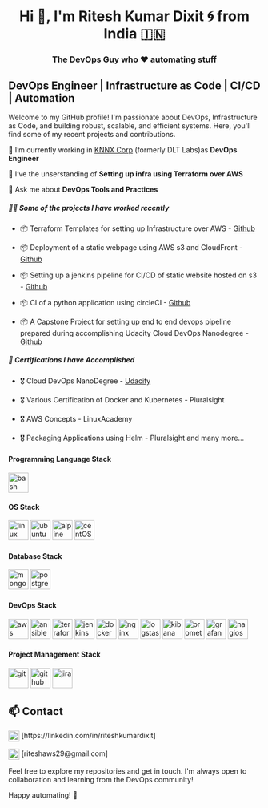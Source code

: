 <h1 align="center">Hi 👋, I'm Ritesh Kumar Dixit 🌀 from India 🇮🇳</h1>
<h3 align="center">The DevOps Guy who ♥ automating stuff</h3>  

## DevOps Engineer | Infrastructure as Code | CI/CD | Automation

Welcome to my GitHub profile! I'm passionate about DevOps, Infrastructure as Code, and building robust, scalable, and efficient systems. Here, you'll find some of my recent projects and contributions.   

🏢 I’m currently working in [KNNX Corp](https://www.knnx.com/) (formerly DLT Labs)as **DevOps Engineer**

🌱 I’ve the unserstanding of **Setting up infra using Terraform over AWS**

💬 Ask me about **DevOps Tools and Practices**

##### 👨‍💻 Some of the projects I have worked recently

- 📦 Terraform Templates for setting up Infrastructure over AWS - [Github]()

- 📦 Deployment of a static webpage using AWS s3 and CloudFront - [Github]()

- 📦 Setting up a jenkins pipeline for CI/CD of static website hosted on s3 - [Github]()

- 📦 CI of a python application using circleCI - [Github]()

- 📦 A Capstone Project for setting up end to end devops pipeline prepared during accomplishing Udacity Cloud DevOps Nanodegree - [Github]()

##### 🧾 Certifications I have Accomplished

- 🎖 Cloud DevOps NanoDegree - [Udacity]()

- 🎖 Various Certification of Docker and Kubernetes - Pluralsight

- 🎖 AWS Concepts - LinuxAcademy

- 🎖 Packaging Applications using Helm - Pluralsight and many more...
   
#### Programming Language Stack  
<p align="left"><img src="https://www.vectorlogo.zone/logos/gnu_bash/gnu_bash-icon.svg" alt="bash" title="bash" title="bash" width="40" height="40"/><img</p>  

#### OS Stack
<p align="left"><img src="https://brandlogos.net/wp-content/uploads/2020/03/Linux-logo.png" alt="linux" title="linux" width="40" height="40"/>  <img src="https://www.vectorlogo.zone/logos/ubuntu/ubuntu-icon.svg" alt="ubuntu" title="ubuntu" width="40" height="40"/>  <img src="https://www.vectorlogo.zone/logos/redhat/redhat-icon.svg" alt="alpine" title="alpine" width="40" height="40"/> <img src="https://www.vectorlogo.zone/logos/centos/centos-icon.svg" alt="centOS" title="centOS" width="40" height="40"/> </p>  

#### Database Stack
<p align="left"><img src="https://www.vectorlogo.zone/logos/mongodb/mongodb-icon.svg" alt="mongodb" title="mongodb" width="40" height="40"/>  <img src="https://www.vectorlogo.zone/logos/postgresql/postgresql-icon.svg" alt="postgresql" title="postgresql" width="40" height="40"/></p>  

#### DevOps Stack 
<p align="left"><img src="https://www.vectorlogo.zone/logos/amazon_aws/amazon_aws-icon.svg" alt="aws" title="aws" width="40" height="40"/> <img src="https://www.vectorlogo.zone/logos/ansible/ansible-icon.svg" alt="ansible" title="ansible" width="40" height="40"/> <img src="https://www.vectorlogo.zone/logos/terraformio/terraformio-icon.svg" alt="terraform" title="terraform" width="40" height="40"/> <img src="https://www.vectorlogo.zone/logos/jenkins/jenkins-icon.svg" alt="jenkins" title="jenkins" width="40" height="40"/> <img src="https://www.vectorlogo.zone/logos/docker/docker-icon.svg" alt="docker" title="docker" width="40" height="40"/> <img src="https://www.vectorlogo.zone/logos/nginx/nginx-icon.svg" alt="nginx" title="nginx" width="40" height="40"/>  <img src="https://www.vectorlogo.zone/logos/elasticco_logstash/elasticco_logstash-icon.svg" alt="logstash" title="logstash" width="40" height="40"/> <img src="https://www.vectorlogo.zone/logos/elasticco_kibana/elasticco_kibana-icon.svg" alt="kibana" title="kibana" width="40" height="40"/> <img src="https://www.vectorlogo.zone/logos/prometheusio/prometheusio-icon.svg" alt="promethues" title="promethues" width="40" height="40"/> <img src="https://www.vectorlogo.zone/logos/grafana/grafana-icon.svg" alt="grafana" title="grafana" width="40" height="40"/> 
<img src="https://www.vectorlogo.zone/logos/nagios/nagios-ar21.svg" alt="nagios" title="nagios" width="40" height="40"/> </p>  

#### Project Management Stack
<p align="left"><img src="https://www.vectorlogo.zone/logos/git-scm/git-scm-icon.svg" alt="git" title="git" width="40" height="40"/>  <img src="https://www.vectorlogo.zone/logos/github/github-icon.svg" alt="github" title="github" width="40" height="40"/>  <img src="https://www.vectorlogo.zone/logos/atlassian_jira/atlassian_jira-icon.svg" alt="jira" title="jira" width="40" height="40"/> </p>  

## 📫 Contact

 <p align="left"> <a href="https://linkedin.com/in/riteshkumardixit" target="blank"> <img align="center" src="https://cdn.jsdelivr.net/npm/simple-icons@3/icons/linkedin.svg" alt="ritesh" width="22px" /></a>
 [https://linkedin.com/in/riteshkumardixit]</p>
 <p align="left"> <a target="blank"> <img align="center" src="https://cdn.jsdelivr.net/npm/simple-icons@3/icons/gmail.svg" alt="gmail" width="22px" /></a>
 [riteshaws29@gmail.com]</p>

Feel free to explore my repositories and get in touch. I'm always open to collaboration and learning from the DevOps community!

Happy automating! 🤖

